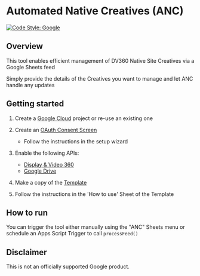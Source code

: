 <!--
Copyright 2023 Google LLC

Licensed under the Apache License, Version 2.0 (the "License");
you may not use this file except in compliance with the License.
You may obtain a copy of the License at

      http://www.apache.org/licenses/LICENSE-2.0

Unless required by applicable law or agreed to in writing, software
distributed under the License is distributed on an "AS IS" BASIS,
WITHOUT WARRANTIES OR CONDITIONS OF ANY KIND, either express or implied.
See the License for the specific language governing permissions and
limitations under the License.
-->

# Automated Native Creatives (ANC)

[![Code Style: Google](https://img.shields.io/badge/code%20style-google-blueviolet.svg)](https://github.com/google/gts)

## Overview

This tool enables efficient management of DV360 Native Site Creatives via a Google Sheets feed

Simply provide the details of the Creatives you want to manage and let ANC handle any updates

## Getting started

1. Create a [Google Cloud](https://console.cloud.google.com) project or re-use an existing one

1. Create an [OAuth Consent Screen](https://console.cloud.google.com/apis/credentials/consent)
    - Follow the instructions in the setup wizard

1. Enable the following APIs:
    - [Display & Video 360](https://console.cloud.google.com/apis/library/displayvideo.googleapis.com)
    - [Google Drive](https://console.cloud.google.com/apis/library/drive.googleapis.com)

1. Make a copy of the [Template](https://docs.google.com/spreadsheets/d/1amPxTt3LwRTYpnIWK2whGcrYbOs5EICB8Wv5yQG2VMQ)

1. Follow the instructions in the 'How to use' Sheet of the Template

## How to run

You can trigger the tool either manually using the "ANC" Sheets menu or schedule an Apps Script Trigger to call `processFeed()`

## Disclaimer

This is not an officially supported Google product.
